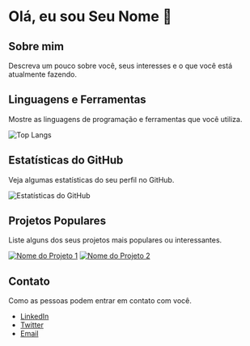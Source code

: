 # Olá, eu sou Seu Nome 👋

## Sobre mim
Descreva um pouco sobre você, seus interesses e o que você está atualmente fazendo.

## Linguagens e Ferramentas
Mostre as linguagens de programação e ferramentas que você utiliza.

![Top Langs](https://github-readme-stats.vercel.app/api/top-langs/?username=seu-nome-de-usuario&layout=compact)

## Estatísticas do GitHub
Veja algumas estatísticas do seu perfil no GitHub.

![Estatísticas do GitHub](https://github-readme-stats.vercel.app/api?username=seu-nome-de-usuario&show_icons=true)

## Projetos Populares
Liste alguns dos seus projetos mais populares ou interessantes.

[![Nome do Projeto 1](https://github-readme-stats.vercel.app/api/pin/?username=seu-nome-de-usuario&repo=nome-do-projeto-1)](link-para-o-projeto-1)
[![Nome do Projeto 2](https://github-readme-stats.vercel.app/api/pin/?username=seu-nome-de-usuario&repo=nome-do-projeto-2)](link-para-o-projeto-2)

## Contato
Como as pessoas podem entrar em contato com você.

- [LinkedIn](link-para-o-linkedin)
- [Twitter](link-para-o-twitter)
- [Email](seu-email@example.com)

